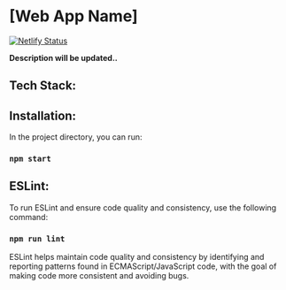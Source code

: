
# [Web App Name]

[![Netlify Status](https://api.netlify.com/api/v1/badges/49c64589-005e-4a94-bf2a-57b6b6b9be4b/deploy-status)](https://app.netlify.com/sites/mars-mavericks-2024/deploys)

**Description will be updated..**

## Tech Stack:

## Installation:

In the project directory, you can run:

### `npm start`

## ESLint:

To run ESLint and ensure code quality and consistency, use the following command:

### `npm run lint`

ESLint helps maintain code quality and consistency by identifying and reporting patterns found in ECMAScript/JavaScript code, with the goal of making code more consistent and avoiding bugs.
